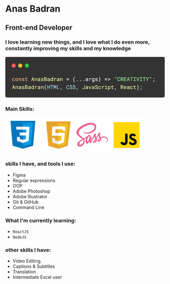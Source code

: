 # Anas Badran

## Front-end Developer

### I love learning new things, and I love what I do even more, constantly improving my skills and my knowledge

<img src="./imgs/code.png" title="" alt="Image" width="811">

### Main Skills:

<img src="./imgs/html.png" title="" alt="HTML" width="111"><img src="./imgs/css.png" title="" alt="CSS" width="109"><img src="./imgs/sass.png" title="" alt="SASS" width="109"><img src="./imgs/Js.png" title="" alt="JavaScript" width="109">

### skills I have, and tools I use:

- Figma
- Regular expressions
- OOP
- Adobe Photoshop
- Adobe Illustrator
- Git & GitHub
- Command Line

### What I'm currently learning:

- `ReactJS`
- `NodeJS`

### other skills I have:

- Video Editing.
- Captions & Subtitles
- Translation
- Intermediate Excel user
